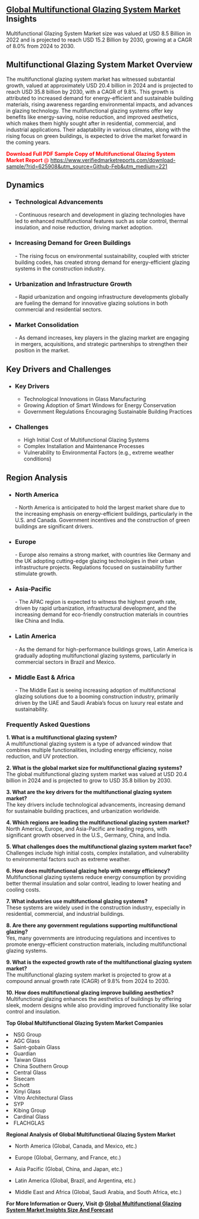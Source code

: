 <h2><a href="https://www.verifiedmarketreports.com/download-sample/?rid=625908&amp;utm_source=Github&amp;utm_medium=221" target="_blank">Global Multifunctional Glazing System Market</a> Insights</h2><p>Multifunctional Glazing System Market size was valued at USD 8.5 Billion in 2022 and is projected to reach USD 15.2 Billion by 2030, growing at a CAGR of 8.0% from 2024 to 2030.</p><p> <h2>Multifunctional Glazing System Market Overview</h2> <p>The multifunctional glazing system market has witnessed substantial growth, valued at approximately USD 20.4 billion in 2024 and is projected to reach USD 35.8 billion by 2030, with a CAGR of 9.8%. This growth is attributed to increased demand for energy-efficient and sustainable building materials, rising awareness regarding environmental impacts, and advances in glazing technology. The multifunctional glazing systems offer key benefits like energy-saving, noise reduction, and improved aesthetics, which makes them highly sought after in residential, commercial, and industrial applications. Their adaptability in various climates, along with the rising focus on green buildings, is expected to drive the market forward in the coming years.</p> <p><p><span class=""><span style="color: #ff0000;"><strong>Download Full PDF Sample Copy of Multifunctional Glazing System Market Report</strong> @ </span><a href="https://www.verifiedmarketreports.com/download-sample/?rid=625908&amp;utm_source=Github-Feb&amp;utm_medium=221" target="_blank">https://www.verifiedmarketreports.com/download-sample/?rid=625908&amp;utm_source=Github-Feb&amp;utm_medium=221</a></span></p></p> <h2>Dynamics</h2> <ul> <li><h3>Technological Advancements</h3> - Continuous research and development in glazing technologies have led to enhanced multifunctional features such as solar control, thermal insulation, and noise reduction, driving market adoption.</li> <li><h3>Increasing Demand for Green Buildings</h3> - The rising focus on environmental sustainability, coupled with stricter building codes, has created strong demand for energy-efficient glazing systems in the construction industry.</li> <li><h3>Urbanization and Infrastructure Growth</h3> - Rapid urbanization and ongoing infrastructure developments globally are fueling the demand for innovative glazing solutions in both commercial and residential sectors.</li> <li><h3>Market Consolidation</h3> - As demand increases, key players in the glazing market are engaging in mergers, acquisitions, and strategic partnerships to strengthen their position in the market.</li> </ul> <h2>Key Drivers and Challenges</h2> <ul> <li><h3>Key Drivers</h3> <ul> <li>Technological Innovations in Glass Manufacturing</li> <li>Growing Adoption of Smart Windows for Energy Conservation</li> <li>Government Regulations Encouraging Sustainable Building Practices</li> </ul> </li> <li><h3>Challenges</h3> <ul> <li>High Initial Cost of Multifunctional Glazing Systems</li> <li>Complex Installation and Maintenance Processes</li> <li>Vulnerability to Environmental Factors (e.g., extreme weather conditions)</li> </ul> </li> </ul> <h2>Region Analysis</h2> <ul> <li><h3>North America</h3> - North America is anticipated to hold the largest market share due to the increasing emphasis on energy-efficient buildings, particularly in the U.S. and Canada. Government incentives and the construction of green buildings are significant drivers.</li> <li><h3>Europe</h3> - Europe also remains a strong market, with countries like Germany and the UK adopting cutting-edge glazing technologies in their urban infrastructure projects. Regulations focused on sustainability further stimulate growth.</li> <li><h3>Asia-Pacific</h3> - The APAC region is expected to witness the highest growth rate, driven by rapid urbanization, infrastructural development, and the increasing demand for eco-friendly construction materials in countries like China and India.</li> <li><h3>Latin America</h3> - As the demand for high-performance buildings grows, Latin America is gradually adopting multifunctional glazing systems, particularly in commercial sectors in Brazil and Mexico.</li> <li><h3>Middle East & Africa</h3> - The Middle East is seeing increasing adoption of multifunctional glazing solutions due to a booming construction industry, primarily driven by the UAE and Saudi Arabia’s focus on luxury real estate and sustainability.</li> </ul> <h3>Frequently Asked Questions</h3> <p><b>1. What is a multifunctional glazing system?</b><br> A multifunctional glazing system is a type of advanced window that combines multiple functionalities, including energy efficiency, noise reduction, and UV protection.</p> <p><b>2. What is the global market size for multifunctional glazing systems?</b><br> The global multifunctional glazing system market was valued at USD 20.4 billion in 2024 and is projected to grow to USD 35.8 billion by 2030.</p> <p><b>3. What are the key drivers for the multifunctional glazing system market?</b><br> The key drivers include technological advancements, increasing demand for sustainable building practices, and urbanization worldwide.</p> <p><b>4. Which regions are leading the multifunctional glazing system market?</b><br> North America, Europe, and Asia-Pacific are leading regions, with significant growth observed in the U.S., Germany, China, and India.</p> <p><b>5. What challenges does the multifunctional glazing system market face?</b><br> Challenges include high initial costs, complex installation, and vulnerability to environmental factors such as extreme weather.</p> <p><b>6. How does multifunctional glazing help with energy efficiency?</b><br> Multifunctional glazing systems reduce energy consumption by providing better thermal insulation and solar control, leading to lower heating and cooling costs.</p> <p><b>7. What industries use multifunctional glazing systems?</b><br> These systems are widely used in the construction industry, especially in residential, commercial, and industrial buildings.</p> <p><b>8. Are there any government regulations supporting multifunctional glazing?</b><br> Yes, many governments are introducing regulations and incentives to promote energy-efficient construction materials, including multifunctional glazing systems.</p> <p><b>9. What is the expected growth rate of the multifunctional glazing system market?</b><br> The multifunctional glazing system market is projected to grow at a compound annual growth rate (CAGR) of 9.8% from 2024 to 2030.</p> <p><b>10. How does multifunctional glazing improve building aesthetics?</b><br> Multifunctional glazing enhances the aesthetics of buildings by offering sleek, modern designs while also providing improved functionality like solar control and insulation.</p> </p><p><strong>Top Global Multifunctional Glazing System Market Companies</strong></p><div data-test-id=""><p><li>NSG Group</li><li> AGC Glass</li><li> Saint-gobain Glass</li><li> Guardian</li><li> Taiwan Glass</li><li> China Southern Group</li><li> Central Glass</li><li> Sisecam</li><li> Schott</li><li> Xinyi Glass</li><li> Vitro Architectural Glass</li><li> SYP</li><li> Kibing Group</li><li> Cardinal Glass</li><li> FLACHGLAS</li></p><div><strong>Regional Analysis of&nbsp;Global Multifunctional Glazing System Market</strong></div><ul><li dir="ltr"><p dir="ltr">North America&nbsp;(Global, Canada, and Mexico, etc.)</p></li><li dir="ltr"><p dir="ltr">Europe (Global, Germany, and France, etc.)</p></li><li dir="ltr"><p dir="ltr">Asia Pacific&nbsp;(Global, China, and Japan, etc.)</p></li><li dir="ltr"><p dir="ltr">Latin America&nbsp;(Global, Brazil, and Argentina, etc.)</p></li><li dir="ltr">Middle East and Africa&nbsp;(Global, Saudi Arabia, and South Africa, etc.)</li></ul><p><strong>For More Information or Query, Visit @&nbsp;</strong><strong><a href="https://www.verifiedmarketreports.com/product/multifunctional-glazing-system-market/?utm_source=Github&amp;utm_medium=221" target="_blank">Global Multifunctional Glazing System Market Insights Size And Forecast</a></strong></p></div>
